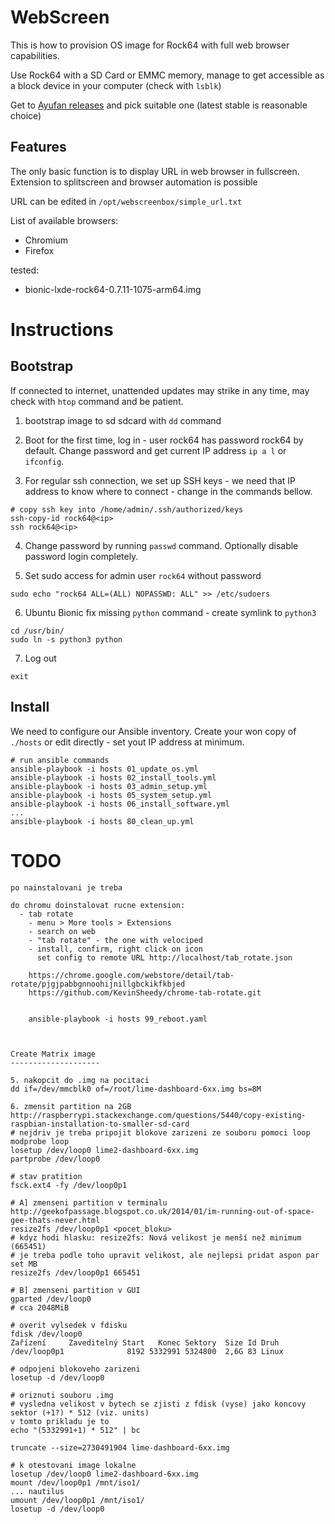 WebScreen
=========

This is how to provision OS image for Rock64 with full web browser capabilities.

Use Rock64 with a SD Card or EMMC memory, manage to get accessible as a block device in your computer (check with `lsblk`)

Get to [Ayufan releases](https://github.com/ayufan-rock64/linux-build/releases) and pick suitable one (latest stable is reasonable choice)


Features
--------
The only basic function is to display URL in web browser in fullscreen. Extension to splitscreen and browser automation is possible

URL can be edited in `/opt/webscreenbox/simple_url.txt`

List of available browsers:
 - Chromium
 - Firefox

tested:
- bionic-lxde-rock64-0.7.11-1075-arm64.img

# Instructions

## Bootstrap

If connected to internet, unattended updates may strike in any time, may check with `htop` command and be patient.

1. bootstrap image to sd sdcard with `dd` command

2. Boot for the first time, log in - user rock64 has password rock64 by default. Change password and get current IP address `ip a l` or `ifconfig`.

3. For regular ssh connection, we set up SSH keys - we need that IP address to know where to connect - change <ip> in the commands bellow.

```
# copy ssh key into /home/admin/.ssh/authorized/keys
ssh-copy-id rock64@<ip>
ssh rock64@<ip>
```

4. Change password by running `passwd` command. Optionally disable password login completely.

5. Set sudo access for admin user `rock64` without password
```
sudo echo "rock64 ALL=(ALL) NOPASSWD: ALL" >> /etc/sudoers
```

6. Ubuntu Bionic fix missing `python` command - create symlink to `python3`

```
cd /usr/bin/
sudo ln -s python3 python
```

7. Log out
```
exit
```

## Install

We need to configure our Ansible inventory. Create your won copy of `./hosts` or edit directly - set yout IP address at minimum.

```
# run ansible commands
ansible-playbook -i hosts 01_update_os.yml
ansible-playbook -i hosts 02_install_tools.yml
ansible-playbook -i hosts 03_admin_setup.yml
ansible-playbook -i hosts 05_system_setup.yml
ansible-playbook -i hosts 06_install_software.yml
...
ansible-playbook -i hosts 80_clean_up.yml

```

# TODO

```
po nainstalovani je treba

do chromu doinstalovat rucne extension:
  - tab rotate
    - menu > More tools > Extensions
    - search on web
    - "tab rotate" - the one with velociped
    - install, confirm, right click on icon
      set config to remote URL http://localhost/tab_rotate.json

    https://chrome.google.com/webstore/detail/tab-rotate/pjgjpabbgnnoohijnillgbckikfkbjed
    https://github.com/KevinSheedy/chrome-tab-rotate.git


    ansible-playbook -i hosts 99_reboot.yaml



Create Matrix image
--------------------

5. nakopcit do .img na pocitaci
dd if=/dev/mmcblk0 of=/root/lime-dashboard-6xx.img bs=8M

6. zmensit partition na 2GB http://raspberrypi.stackexchange.com/questions/5440/copy-existing-raspbian-installation-to-smaller-sd-card
# nejdriv je treba pripojit blokove zarizeni ze souboru pomoci loop
modprobe loop
losetup /dev/loop0 lime2-dashboard-6xx.img
partprobe /dev/loop0

# stav pratition
fsck.ext4 -fy /dev/loop0p1

# A] zmenseni partition v terminalu http://geekofpassage.blogspot.co.uk/2014/01/im-running-out-of-space-gee-thats-never.html
resize2fs /dev/loop0p1 <pocet_bloku>
# kdyz hodi hlasku: resize2fs: Nová velikost je menší než minimum (665451)
# je treba podle toho upravit velikost, ale nejlepsi pridat aspon par set MB
resize2fs /dev/loop0p1 665451

# B] zmenseni partition v GUI
gparted /dev/loop0
# cca 2048MiB

# overit vylsedek v fdisku
fdisk /dev/loop0
Zařízení     Zaveditelný Start   Konec Sektory  Size Id Druh
/dev/loop0p1              8192 5332991 5324800  2,6G 83 Linux

# odpojeni blokoveho zarizeni
losetup -d /dev/loop0

# oriznuti souboru .img
# vysledna velikost v bytech se zjisti z fdisk (vyse) jako koncovy sektor (+1?) * 512 (viz. units)
v tomto prikladu je to
echo "(5332991+1) * 512" | bc

truncate --size=2730491904 lime-dashboard-6xx.img

# k otestovani image lokalne
losetup /dev/loop0 lime2-dashboard-6xx.img
mount /dev/loop0p1 /mnt/iso1/
... nautilus
umount /dev/loop0p1 /mnt/iso1/
losetup -d /dev/loop0
```
